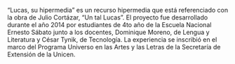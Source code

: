“Lucas, su hipermedia” es un recurso hipermedia que está referenciado con la obra de Julio Cortázar, “Un tal Lucas”.
El proyecto fue desarrollado durante el año 2014 por estudiantes de 4to año de la Escuela Nacional Ernesto Sábato junto a los docentes, Dominique Moreno, de Lengua y Literatura y César Tynik, de Tecnología. La experiencia se inscribió en el marco del Programa Universo en las Artes y las Letras de la Secretaría de Extensión de la Unicen.
